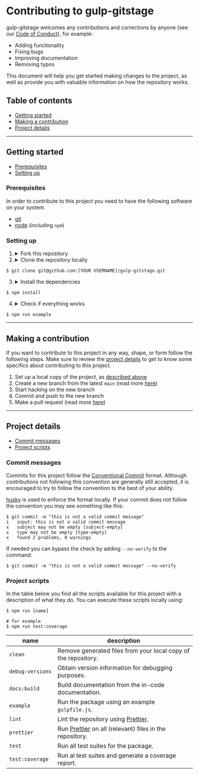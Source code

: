 # Contributing to gulp-gitstage

gulp-gitstage welcomes any contributions and corrections by anyone (see our
[Code of Conduct](/CODE_OF_CONDUCT.md)), for example:

- Adding functionality
- Fixing bugs
- Improving documentation
- Removing typos

This document will help you get started making changes to the project, as well
as provide you with valuable information on how the repository works.

## Table of contents

- [Getting started](#getting-started)
- [Making a contribution](#making-a-contribution)
- [Project details](#project-details)

---

## Getting started

- [Prerequisites](#prerequisites)
- [Setting up](#setting-up)

### Prerequisites

In order to contribute to this project you need to have the following software
on your system.

- [git]
- [node] (including `npm`)

### Setting up

1. <details><summary>Fork this repository</summary>
   Because you don't have rights to push your changes to this repository you need to create a fork first. <a href="https://guides.github.com/activities/forking/#fork">Read more...</a>
   </details>

2. <details><summary>Clone the repository locally</summary>
   We recommend cloning the repository with SSH. However, you can also use HTTPS, in which case you need the following URL: <code>https://github.com/[YOUR USERNAME]/gulp-gitstage.git</code>. <a href="https://help.github.com/en/articles/which-remote-url-should-i-use">Read more...</a>
   </details>

```shell
$ git clone git@github.com:[YOUR USERNAME]/gulp-gitstage.git
```

3. <details><summary>Install the dependencies</summary>
   This project depends on other packages, for example to run tests. Therefor you have to install the dependencies through NPM in order to make a contribution. On top of that running this command also sets up some git hooks.
   </details>

```shell
$ npm install
```

4. <details><summary>Check if everything works</summary>
   If this command errors, something went wrong while setting up the project. If you cannot figure out why setting up doesn't work (make sure you checked existing issues) feel free to <a href="https://github.com/ericcornelissen/gulp-gitstage/issues/new?labels=question&template=question.md">open an issue</a>.
   </details>

```shell
$ npm run example
```

---

## Making a contribution

If you want to contribute to this project in any way, shape, or form follow the
following steps. Make sure to review the [project details](#project-details)
to get to know some specifics about contributing to this project.

1. Set up a local copy of the project, as [described above](#setting-up)
1. Create a new branch from the latest `main` (read more [here](https://guides.github.com/introduction/flow/))
1. Start hacking on the new branch
1. Commit and push to the new branch
1. Make a pull request (read more [here](https://guides.github.com/activities/forking/#making-a-pull-request))

---

## Project details

- [Commit messages](#commit-messages)
- [Project scripts](#project-scripts)

### Commit messages

Commits for this project follow the [Conventional Commit] format. Although
contributions not following this convention are generally still accepted, it is
encouraged to try to follow the convention to the best of your ability.

[husky] is used to enforce the format locally. If your commit does not follow
the convention you may see something like this:

```shell
$ git commit -m "this is not a valid commit message"
i   input: this is not a valid commit message
x   subject may not be empty [subject-empty]
x   type may not be empty [type-empty]
x   found 2 problems, 0 warnings
```

If needed you can bypass the check by adding `--no-verify` to the command:

```shell
$ git commit -m "this is not a valid commit message" --no-verify
```

### Project scripts

In the table below you find all the scripts available for this project with a
description of what they do. You can execute these scripts locally using:

```shell
$ npm run [name]

# for example
$ npm run test:coverage
```

| name             | description                                                    |
| ---------------- | -------------------------------------------------------------- |
| `clean`          | Remove generated files from your local copy of the repository. |
| `debug:versions` | Obtain version information for debugging purposes.             |
| `docs:build`     | Build documentation from the in-code documentation.            |
| `example`        | Run the package using an example `gulpfile.js`.                |
| `lint`           | Lint the repository using [Prettier].                          |
| `prettier`       | Run [Prettier] on all (relevant) files in the repository.      |
| `test`           | Run all test suites for the package.                           |
| `test:coverage`  | Run al test suites and generate a coverage report.             |

[git]: https://git-scm.com/downloads
[husky]: https://github.com/typicode/husky
[jsdoc]: http://usejsdoc.org/
[node]: https://nodejs.org/en/download/
[prettier]: https://prettier.io/
[conventional commit]: https://www.conventionalcommits.org/en/v1.0.0-beta.3/#summary
